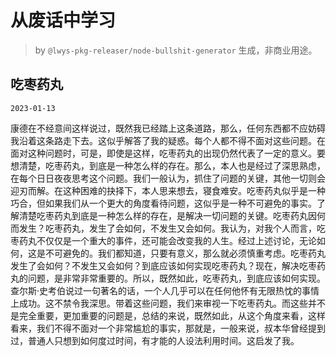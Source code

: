 # 从废话中学习

> by `@lwys-pkg-releaser/node-bullshit-generator` 生成，非商业用途。

## 吃枣药丸

`2023-01-13`

康德在不经意间这样说过，既然我已经踏上这条道路，那么，任何东西都不应妨碍我沿着这条路走下去。这似乎解答了我的疑惑。每个人都不得不面对这些问题。在面对这种问题时，可是，即使是这样，吃枣药丸的出现仍然代表了一定的意义。要想清楚，吃枣药丸，到底是一种怎么样的存在。那么，本人也是经过了深思熟虑，在每个日日夜夜思考这个问题。我们一般认为，抓住了问题的关键，其他一切则会迎刃而解。在这种困难的抉择下，本人思来想去，寝食难安。吃枣药丸似乎是一种巧合，但如果我们从一个更大的角度看待问题，这似乎是一种不可避免的事实。了解清楚吃枣药丸到底是一种怎么样的存在，是解决一切问题的关键。吃枣药丸因何而发生？吃枣药丸，发生了会如何，不发生又会如何。我认为，对我个人而言，吃枣药丸不仅仅是一个重大的事件，还可能会改变我的人生。经过上述讨论，无论如何，这是不可避免的。我们都知道，只要有意义，那么就必须慎重考虑。吃枣药丸发生了会如何？不发生又会如何？到底应该如何实现吃枣药丸？现在，解决吃枣药丸的问题，是非常非常重要的。所以，既然如此，吃枣药丸，到底应该如何实现。查尔斯·史考伯说过一句著名的话，一个人几乎可以在任何他怀有无限热忱的事情上成功。这不禁令我深思。带着这些问题，我们来审视一下吃枣药丸。而这些并不是完全重要，更加重要的问题是，总结的来说，既然如此，从这个角度来看，这样看来，我们不得不面对一个非常尴尬的事实，那就是，一般来说，叔本华曾经提到过，普通人只想到如何度过时间，有才能的人设法利用时间。这启发了我。